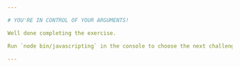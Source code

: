 ```yaml
---

# YOU'RE IN CONTROL OF YOUR ARGUMENTS!

Well done completing the exercise.

Run `node bin/javascripting` in the console to choose the next challenge.

---
```

